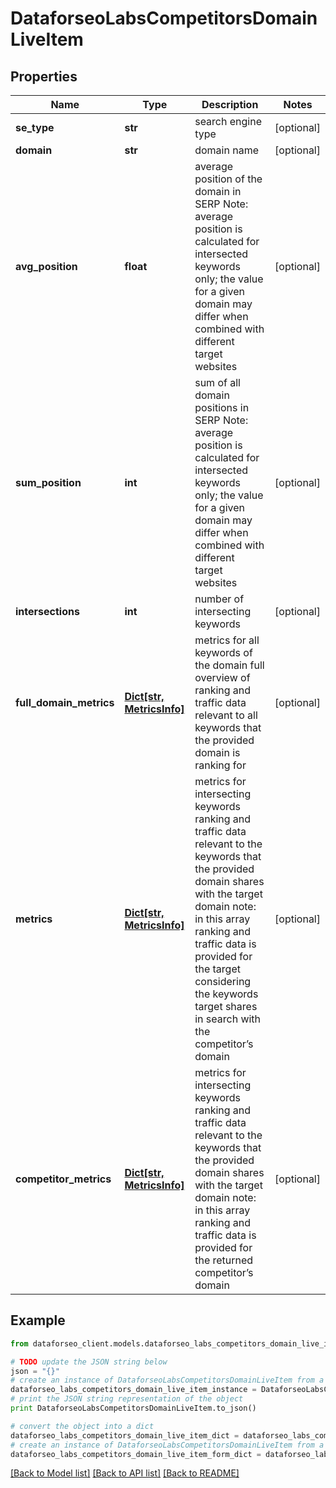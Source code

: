 # DataforseoLabsCompetitorsDomainLiveItem


## Properties

Name | Type | Description | Notes
------------ | ------------- | ------------- | -------------
**se_type** | **str** | search engine type | [optional] 
**domain** | **str** | domain name | [optional] 
**avg_position** | **float** | average position of the domain in SERP Note: average position is calculated for intersected keywords only; the value for a given domain may differ when combined with different target websites | [optional] 
**sum_position** | **int** | sum of all domain positions in SERP Note: average position is calculated for intersected keywords only; the value for a given domain may differ when combined with different target websites | [optional] 
**intersections** | **int** | number of intersecting keywords | [optional] 
**full_domain_metrics** | [**Dict[str, MetricsInfo]**](MetricsInfo.md) | metrics for all keywords of the domain full overview of ranking and traffic data relevant to all keywords that the provided domain is ranking for | [optional] 
**metrics** | [**Dict[str, MetricsInfo]**](MetricsInfo.md) | metrics for intersecting keywords ranking and traffic data relevant to the keywords that the provided domain shares with the target domain note: in this array ranking and traffic data is provided for the target considering the keywords target shares in search with the competitor’s domain | [optional] 
**competitor_metrics** | [**Dict[str, MetricsInfo]**](MetricsInfo.md) | metrics for intersecting keywords ranking and traffic data relevant to the keywords that the provided domain shares with the target domain note: in this array ranking and traffic data is provided for the returned competitor’s domain | [optional] 

## Example

```python
from dataforseo_client.models.dataforseo_labs_competitors_domain_live_item import DataforseoLabsCompetitorsDomainLiveItem

# TODO update the JSON string below
json = "{}"
# create an instance of DataforseoLabsCompetitorsDomainLiveItem from a JSON string
dataforseo_labs_competitors_domain_live_item_instance = DataforseoLabsCompetitorsDomainLiveItem.from_json(json)
# print the JSON string representation of the object
print DataforseoLabsCompetitorsDomainLiveItem.to_json()

# convert the object into a dict
dataforseo_labs_competitors_domain_live_item_dict = dataforseo_labs_competitors_domain_live_item_instance.to_dict()
# create an instance of DataforseoLabsCompetitorsDomainLiveItem from a dict
dataforseo_labs_competitors_domain_live_item_form_dict = dataforseo_labs_competitors_domain_live_item.from_dict(dataforseo_labs_competitors_domain_live_item_dict)
```
[[Back to Model list]](../README.md#documentation-for-models) [[Back to API list]](../README.md#documentation-for-api-endpoints) [[Back to README]](../README.md)


